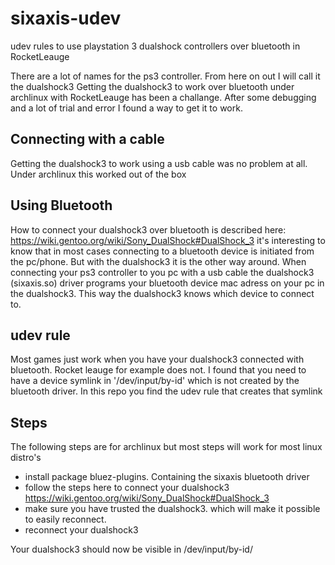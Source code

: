 # sixaxis-udev
udev rules to use playstation 3 dualshock controllers over bluetooth in RocketLeauge 

There are a lot of names for the ps3 controller. From here on out I will call it the dualshock3
Getting the dualshock3 to work over bluetooth under archlinux with RocketLeauge has been a challange.
After some debugging and a lot of trial and error I found a way to get it to work.

## Connecting with a cable
Getting the dualshock3 to work using a usb cable was no problem at all. Under archlinux this worked out of the box


## Using Bluetooth
How to connect your dualshock3 over bluetooth is described here: https://wiki.gentoo.org/wiki/Sony_DualShock#DualShock_3
it's interesting to know that in most cases connecting to a bluetooth device is initiated from the pc/phone. 
But with the dualshock3 it is the other way around. When connecting your ps3 controller to you pc with a usb cable the dualshock3 (sixaxis.so) driver programs your bluetooth device mac adress on your pc in the dualshock3.
This way the dualshock3 knows which device to connect to.

## udev rule
Most games just work when you have your dualshock3 connected with bluetooth. Rocket leauge for example does not.
I found that you need to have a device symlink in '/dev/input/by-id' which is not created by the bluetooth driver.
In this repo you find the udev rule that creates that symlink

## Steps
The following steps are for archlinux but most steps will work for most linux distro's

* install package bluez-plugins. Containing the sixaxis bluetooth driver
* follow the steps here to connect your dualshock3 https://wiki.gentoo.org/wiki/Sony_DualShock#DualShock_3
* make sure you have trusted the dualshock3. which will make it possible to easily reconnect.
* reconnect your dualshock3

Your dualshock3 should now be visible in /dev/input/by-id/

